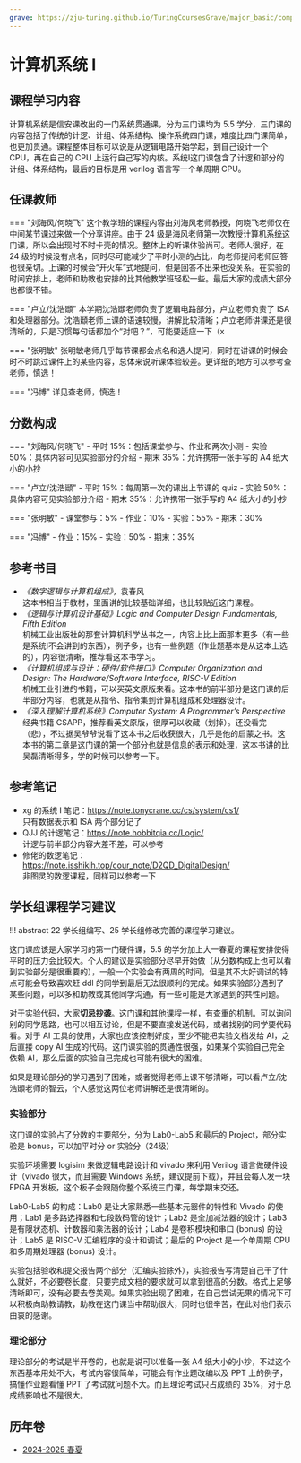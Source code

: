 ```yaml
---
grave: https://zju-turing.github.io/TuringCoursesGrave/major_basic/computer_system1/
---
```


# 计算机系统 Ⅰ

## 课程学习内容

计算机系统是信安课改出的一门系统贯通课，分为三门课均为 5.5 学分，三门课的内容包括了传统的计逻、计组、体系结构、操作系统四门课，难度比四门课简单，也更加贯通。课程整体目标可以说是从逻辑电路开始学起，到自己设计一个 CPU，再在自己的 CPU 上运行自己写的内核。系统Ⅰ这门课包含了计逻和部分的计组、体系结构，最后的目标是用 verilog 语言写一个单周期 CPU。

## 任课教师

=== "刘海风/何晓飞"
    这个教学班的课程内容由刘海风老师教授，何晓飞老师仅在中间某节课过来做一个分享讲座。由于 24 级是海风老师第一次教授计算机系统这门课，所以会出现时不时卡壳的情况。整体上的听课体验尚可。老师人很好，在 24 级的时候没有点名，同时尽可能减少了平时小测的占比，向老师提问老师回答也很亲切。上课的时候会“开火车”式地提问，但是回答不出来也没关系。在实验的时间安排上，老师和助教也安排的比其他教学班轻松一些。最后大家的成绩大部分也都很不错。

=== "卢立/沈浩頲"
    本学期沈浩頲老师负责了逻辑电路部分，卢立老师负责了 ISA 和处理器部分。沈浩頲老师上课的语速较慢，讲解比较清晰；卢立老师讲课还是很清晰的，只是习惯每句话都加个“对吧？”，可能要适应一下（x

=== "张明敏"
    张明敏老师几乎每节课都会点名和选人提问，同时在讲课的时候会时不时跳过课件上的某些内容，总体来说听课体验较差。更详细的地方可以参考查老师，慎选！

=== "冯博"
    详见查老师，慎选！

## 分数构成

=== "刘海风/何晓飞"
    - 平时 15%：包括课堂参与、作业和两次小测
    - 实验 50%：具体内容可见实验部分的介绍
    - 期末 35%：允许携带一张手写的 A4 纸大小的小抄

=== "卢立/沈浩頲"
    - 平时 15%：每周第一次的课出上节课的 quiz
    - 实验 50%：具体内容可见实验部分介绍
    - 期末 35%：允许携带一张手写的 A4 纸大小的小抄

=== "张明敏"
    - 课堂参与：5%
    - 作业：10%
    - 实验：55%
    - 期末：30%

=== "冯博"
    - 作业：15%
    - 实验：50%
    - 期末：35%

## 参考书目

- *《数字逻辑与计算机组成》*，袁春风  
    这本书相当于教材，里面讲的比较基础详细，也比较贴近这门课程。
- *《逻辑与计算机设计基础》Logic and Computer Design Fundamentals, Fifth Edition*  
    机械工业出版社的那套计算机科学丛书之一，内容上比上面那本更多（有一些是系统Ⅰ不会讲到的东西），例子多，也有一些例题（作业题基本是从这本上选的），内容很清晰，推荐看这本书学习。
- *《计算机组成与设计：硬件/软件接口》Computer Organization and Design: The Hardware/Software Interface, RISC-V Edition*  
    机械工业引进的书籍，可以买英文原版来看。这本书的前半部分是这门课的后半部分内容，也就是从指令、指令集到计算机组成和处理器设计。
- *《深入理解计算机系统》Computer System: A Programmer’s Perspective*  
    经典书籍 CSAPP，推荐看英文原版，很厚可以收藏（划掉）。还没看完（悲），不过据吴爷爷说看了这本书之后收获很大，几乎是他的启蒙之书。这本书的第二章是这门课的第一个部分也就是信息的表示和处理，这本书讲的比吴磊清晰得多，学的时候可以参考一下。

## 参考笔记

- xg 的系统 Ⅰ 笔记：https://note.tonycrane.cc/cs/system/cs1/  
    只有数据表示和 ISA 两个部分记了
- QJJ 的计逻笔记：https://note.hobbitqia.cc/Logic/  
    计逻与前半部分内容大差不差，可以参考
- 修佬的数逻笔记：https://note.isshikih.top/cour_note/D2QD_DigitalDesign/  
    非图灵的数逻课程，同样可以参考一下

## 学长组课程学习建议

!!! abstract
    22 学长组编写、25 学长组修改完善的课程学习建议。

这门课应该是大家学习的第一门硬件课，5.5 的学分加上大一春夏的课程安排使得平时的压力会比较大。个人的建议是实验部分尽早开始做（从分数构成上也可以看到实验部分是很重要的），一般一个实验会有两周的时间，但是其不太好调试的特点可能会导致喜欢赶 ddl 的同学到最后无法很顺利的完成。如果实验部分遇到了某些问题，可以多和助教或其他同学沟通，有一些可能是大家遇到的共性问题。

对于实验代码，大家**切忌抄袭**。这门课和其他课程一样，有查重的机制。可以询问别的同学思路，也可以相互讨论，但是不要直接发送代码，或者找别的同学要代码看。对于 AI 工具的使用，大家也应该控制好度，至少不能把实验文档发给 AI，之后直接 copy AI 生成的代码。这门课实验的贯通性很强，如果某个实验自己完全依赖 AI，那么后面的实验自己完成也可能有很大的困难。

如果是理论部分的学习遇到了困难，或者觉得老师上课不够清晰，可以看卢立/沈浩頲老师的智云，个人感觉这两位老师讲解还是很清晰的。

### 实验部分

这门课的实验占了分数的主要部分，分为 Lab0-Lab5 和最后的 Project，部分实验是 bonus，可以加平时分 or 实验分（24级）

实验环境需要 logisim 来做逻辑电路设计和 vivado 来利用 Verilog 语言做硬件设计（vivado 很大，而且需要 Windows 系统，建议提前下载），并且会每人发一块 FPGA 开发板，这个板子会跟随你整个系统三门课，每学期末交还。

Lab0-Lab5 的构成：Lab0 是让大家熟悉一些基本元器件的特性和 Vivado 的使用；Lab1 是多路选择器和七段数码管的设计；Lab2 是全加减法器的设计；Lab3 是有限状态机、计数器和乘法器的设计；Lab4 是卷积模块和串口 (bonus) 的设计；Lab5 是 RISC-V 汇编程序的设计和调试；最后的 Project 是一个单周期 CPU 和多周期处理器 (bonus) 设计。

实验包括验收和提交报告两个部分（汇编实验除外），实验报告写清楚自己干了什么就好，不必要卷长度，只要完成文档的要求就可以拿到很高的分数。格式上足够清晰即可，没有必要去卷美观。如果实验出现了困难，在自己尝试无果的情况下可以积极向助教请教，助教在这门课当中帮助很大，同时也很辛苦，在此对他们表示由衷的感谢。

### 理论部分

理论部分的考试是半开卷的，也就是说可以准备一张 A4 纸大小的小抄，不过这个东西基本用处不大，考试内容很简单，可能会有作业题改编以及 PPT 上的例子，搞懂作业题看懂 PPT 了考试就问题不大。而且理论考试只占成绩的 35%，对于总成绩影响也不是很大。

## 历年卷

- [2024-2025 春夏](https://www.cc98.org/topic/6220572)